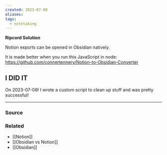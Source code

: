 ```yaml
---
created: 2023-07-08
aliases: 
tags:
  - notetaking
---
```

**Ripcord Solution**

Notion exports can be opened in Obsidian natively. 

It is made better when you run this JavaScript in node:
https://github.com/connertennery/Notion-to-Obsidian-Converter

## I DID IT
On 2023-07-08! I wrote a custom script to clean up stuff and was pretty successful!

---

### Source

### Related
- [[Notion]] 
- [[Obsidian vs Notion]] 
- [[Obsidian]]
